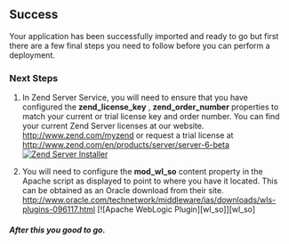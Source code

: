 [zs_lic]: https://raw.github.com/nickma/appdirector-solutions/master/Zend_ZendServer_Clustered_Beta/zs_installer.png 
[zs_order]: https://raw.github.com/vmware-applicationdirector/solutions-import-beta/weblogic_cluster/wl_so.png 

## Success
Your application has been successfully imported and ready to go but first there are a few final steps you need to follow before you can perform a deployment.

### Next Steps
1. In Zend Server Service, you will need to ensure that you have configured the **zend_license_key** , **zend_order_number** properties to match your current or trial license key and order number. 
You can find your current Zend Server licenses at our website. http://www.zend.com/myzend or request a trial license at http://www.zend.com/en/products/server/server-6-beta   
[![Zend Server Installer][zs_lic]][zs_lic]


2. You will need to configure the **mod_wl_so** content property in the Apache script as displayed to point to where you have it located. This can be obtained as an Oracle download from their site. http://www.oracle.com/technetwork/middleware/ias/downloads/wls-plugins-096117.html
[![Apache WebLogic Plugin][wl_so]][wl_so]

##### After this you good to go.

